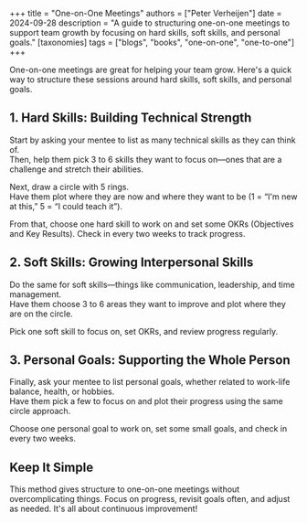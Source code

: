 +++
title = "One-on-One Meetings"
authors = ["Peter Verheijen"]
date = 2024-09-28
description = "A guide to structuring one-on-one meetings to support team growth by focusing on hard skills, soft skills, and personal goals."
[taxonomies]
tags = ["blogs", "books", "one-on-one", "one-to-one"]
+++

One-on-one meetings are great for helping your team grow. Here's a quick way to structure these sessions around hard skills, soft skills, and personal goals.

## 1. Hard Skills: Building Technical Strength

Start by asking your mentee to list as many technical skills as they can think of. \
Then, help them pick 3 to 6 skills they want to focus on—ones that are a challenge and stretch their abilities. 

Next, draw a circle with 5 rings. \
Have them plot where they are now and where they want to be (1 = “I'm new at this,” 5 = “I could teach it”).

From that, choose one hard skill to work on and set some OKRs (Objectives and Key Results). Check in every two weeks to track progress.

## 2. Soft Skills: Growing Interpersonal Skills

Do the same for soft skills—things like communication, leadership, and time management. \
Have them choose 3 to 6 areas they want to improve and plot where they are on the circle.

Pick one soft skill to focus on, set OKRs, and review progress regularly.

## 3. Personal Goals: Supporting the Whole Person

Finally, ask your mentee to list personal goals, whether related to work-life balance, health, or hobbies. \
Have them pick a few to focus on and plot their progress using the same circle approach.

Choose one personal goal to work on, set some small goals, and check in every two weeks.

## Keep It Simple

This method gives structure to one-on-one meetings without overcomplicating things. Focus on progress, revisit goals often, and adjust as needed. It's all about continuous improvement!
